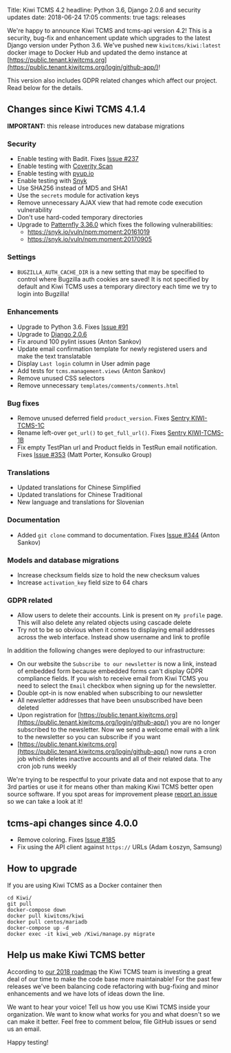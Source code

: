 Title: Kiwi TCMS 4.2
headline: Python 3.6, Django 2.0.6 and security updates
date: 2018-06-24 17:05
comments: true
tags: releases

We're happy to announce Kiwi TCMS and tcms-api version 4.2!
This is a security, bug-fix and enhancement update which upgrades to the latest
Django version under Python 3.6.
We've pushed new `kiwitcms/kiwi:latest` docker image to Docker Hub and updated the
demo instance at [https://public.tenant.kiwitcms.org](https://public.tenant.kiwitcms.org/login/github-app/)!

This version also includes GDPR related changes which affect our project. Read below
for the details.


Changes since Kiwi TCMS 4.1.4
------------------------------

**IMPORTANT:** this release introduces new database migrations

### Security

- Enable testing with Badit. Fixes
  [Issue #237](https://github.com/kiwitcms/Kiwi/issues/237)
- Enable testing with
  [Coverity Scan](https://scan.coverity.com/projects/kiwitcms-kiwi)
- Enable testing with
  [pyup.io](https://pyup.io/repos/github/kiwitcms/Kiwi/)
- Enable testing with
  [Snyk](https://snyk.io/test/github/kiwitcms/Kiwi)
- Use SHA256 instead of MD5 and SHA1
- Use the `secrets` module for activation keys
- Remove unnecessary AJAX view that had remote code execution vulnerability
- Don't use hard-coded temporary directories
- Upgrade to
  [Patternfly 3.36.0](https://github.com/patternfly/patternfly/releases/tag/v3.36.0)
  which fixes the following vulnerabilities:
    - <https://snyk.io/vuln/npm:moment:20161019>
    - <https://snyk.io/vuln/npm:moment:20170905>

### Settings

- `BUGZILLA_AUTH_CACHE_DIR` is a new setting that may be specified to control
  where Bugzilla auth cookies are saved! It is not specified by default and
  Kiwi TCMS uses a temporary directory each time we try to login into Bugzilla!

### Enhancements

- Upgrade to Python 3.6. Fixes
  [Issue #91](https://github.com/kiwitcms/Kiwi/issues/91)
- Upgrade to [Django 2.0.6](https://docs.djangoproject.com/en/2.0/releases/2.0.6/)
- Fix around 100 pylint issues (Anton Sankov)
- Update email confirmation template for newly registered users and make the
  text translatable
- Display `Last login` column in User admin page
- Add tests for `tcms.management.views` (Anton Sankov)
- Remove unused CSS selectors
- Remove unnecessary `templates/comments/comments.html`

### Bug fixes

- Remove unused deferred field `product_version`. Fixes
  [Sentry KIWI-TCMS-1C](https://sentry.io/open-technologies-bulgaria-ltd/kiwi-tcms/issues/523948048/)
- Rename left-over `get_url()` to `get_full_url()`. Fixes
  [Sentry KIWI-TCMS-1B](https://sentry.io/open-technologies-bulgaria-ltd/kiwi-tcms/issues/523855781/)
- Fix empty TestPlan url and Product fields in TestRun email notification. Fixes
  [Issue #353](https://github.com/kiwitcms/Kiwi/issues/353) (Matt Porter, Konsulko Group)


### Translations

- Updated translations for Chinese Simplified
- Updated translations for Chinese Traditional
- New language and translations for Slovenian

### Documentation

- Added `git clone` command to documentation. Fixes
  [Issue #344](https://github.com/kiwitcms/Kiwi/issues/344) (Anton Sankov)

### Models and database migrations

- Increase checksum fields size to hold the new checksum values
- Increase `activation_key` field size to 64 chars

### GDPR related

- Allow users to delete their accounts. Link is present on `My profile` page.
  This will also delete any related objects using cascade delete
- Try not to be so obvious when it comes to displaying email addresses across
  the web interface. Instead show username and link to profile

In addition the following changes were deployed to our infrastructure:

- On our website the `Subscribe to our newsletter` is now a link, instead of
  embedded form because embedded forms can't display GDPR compliance fields.
  If you wish to receive email from Kiwi TCMS you need to select the `Email`
  checkbox when signing up for the newsletter.
- Double opt-in is now enabled when subscribing to our newsletter
- All newsletter addresses that have been unsubscribed have been deleted
- Upon registration for [https://public.tenant.kiwitcms.org](https://public.tenant.kiwitcms.org/login/github-app/)
  you are no longer subscribed
  to the newsletter. Now we send a welcome email with a link to the newsletter
  so you can subscribe if you want
- [https://public.tenant.kiwitcms.org](https://public.tenant.kiwitcms.org/login/github-app/)
  now runs a cron job which deletes inactive accounts
  and all of their related data. The cron job runs weekly


We're trying to be respectful to your private data and not expose that to any
3rd parties or use it for means other than making Kiwi TCMS better open source
software. If you spot areas for improvement please
[report an issue](https://github.com/kiwitcms/Kiwi/issues/new) so we can take
a look at it!



tcms-api changes since 4.0.0
----------------------------

- Remove coloring. Fixes
  [Issue #185](https://github.com/kiwitcms/Kiwi/issues/185)
- Fix using the API client against `https://` URLs (Adam Łoszyn, Samsung)



How to upgrade
---------------

If you are using Kiwi TCMS as a Docker container then

    cd Kiwi/
    git pull
    docker-compose down
    docker pull kiwitcms/kiwi
    docker pull centos/mariadb
    docker-compose up -d
    docker exec -it kiwi_web /Kiwi/manage.py migrate


Help us make Kiwi TCMS better
-----------------------------

According to [our 2018 roadmap]({filename}2018-01-22-milestones.markdown) the
Kiwi TCMS team is investing a great deal of our time to make the code base more
maintainable! For the past few releases we've been balancing code refactoring
with bug-fixing and minor enhancements and we have lots of ideas down the line.

We want to hear your voice! Tell us how you use Kiwi TCMS inside your organization.
We want to know what works for you and what doesn't so we can make it better. Feel
free to comment below, file GitHub issues or send us an email.


Happy testing!

